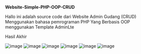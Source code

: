 <b>Website-Simple-PHP-OOP-CRUD</b>

Hallo ini adalah source code dari Website Admin Gudang (CRUD) Menggunakan bahasa pemrograman PHP Yang Berbasis OOP menggunakan Template AdminLte

Hasil Akhir 

![image](https://user-images.githubusercontent.com/100106630/236813341-f9c7aa21-0a59-4f52-a4f5-e7bda1f5d761.png)
![image](https://user-images.githubusercontent.com/100106630/236813401-997f40aa-4a43-40b5-a6f0-eb7e11ce38ea.png)
![image](https://user-images.githubusercontent.com/100106630/236813446-f9b6e792-2443-4cb6-aa56-a8bb96b81e07.png)
![image](https://user-images.githubusercontent.com/100106630/236813521-5e64ace3-ed4c-43f0-a917-c81a66169226.png)
![image](https://user-images.githubusercontent.com/100106630/236813584-b02617f9-dd80-4c76-a2dc-2da872cf4756.png)
![image](https://user-images.githubusercontent.com/100106630/236813642-38c75cf8-560b-4ed3-9f0d-4972bdcd8d72.png)


